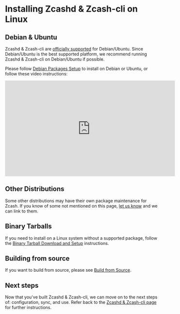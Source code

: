 # Installing Zcashd & Zcash-cli on Linux

## Debian & Ubuntu

Zcashd & Zcash-cli are [officially supported](https://zcash.readthedocs.io/en/latest/rtd_pages/supported_platform_policy.html) for Debian/Ubuntu. Since Debian/Ubuntu is the best supported platform, we recommend running Zcashd & Zcash-cli on Debian/Ubuntu if possible. 

Please follow [Debian Packages Setup](https://zcash.readthedocs.io/en/latest/rtd_pages/install_debian_bin_packages.html) to install on Debian or Ubuntu, or follow these video instructions:

<iframe width="560" height="315" src="https://www.youtube.com/embed/hTKL0jPu7X0" frameborder="0" allow="accelerometer; autoplay; encrypted-media; gyroscope; picture-in-picture" allowfullscreen></iframe>

## Other Distributions

Some other distributions may have their own package maintenance for Zcash. If you know of some not mentioned on this page, [let us know](https://gitlab.com/zcash-docs/zcash-docs/-/issues) and we can link to them.

## Binary Tarballs

If you need to install on a Linux system without a supported package, follow the [Binary Tarball Download and Setup](https://zcash.readthedocs.io/en/latest/rtd_pages/install_binary_tarball.html) instructions.

## Building from source

If you want to build from source, please see [Build from Source](https://zcash.readthedocs.io/en/latest/rtd_pages/build-from-source.html).

## Next steps

Now that you've built Zcashd & Zcash-cli, we can move on to the next steps of: configuration, sync, and use. Refer back to the [Zcashd & Zcash-cli page](https://zcash.readthedocs.io/en/latest/rtd_pages/zcashd.html) for further instructions. 
